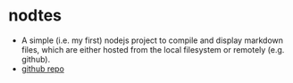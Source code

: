 nodtes
=============

- A simple (i.e. my first) nodejs project to compile and display markdown files, which are either hosted from the local filesystem or remotely (e.g. github).
- [github repo](https://github.com/skijit/nodtes)
